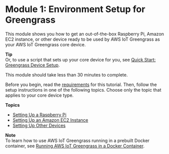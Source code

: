# Module 1: Environment Setup for Greengrass<a name="module1"></a>

This module shows you how to get an out\-of\-the\-box Raspberry Pi, Amazon EC2 instance, or other device ready to be used by AWS IoT Greengrass as your AWS IoT Greengrass core device\.

**Tip**  
Or, to use a script that sets up your core device for you, see [Quick Start: Greengrass Device Setup](quick-start.md)\.

This module should take less than 30 minutes to complete\.

Before you begin, read the [requirements](gg-gs.md#gg-requirements) for this tutorial\. Then, follow the setup instructions in one of the following topics\. Choose only the topic that applies to your core device type\.

**Topics**
+ [Setting Up a Raspberry Pi](setup-filter.rpi.md)
+ [Setting Up an Amazon EC2 Instance](setup-filter.ec2.md)
+ [Setting Up Other Devices](setup-filter.other.md)

**Note**  
To learn how to use AWS IoT Greengrass running in a prebuilt Docker container, see [Running AWS IoT Greengrass in a Docker Container](run-gg-in-docker-container.md)\.